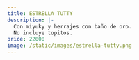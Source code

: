 ```yaml
---
title: ESTRELLA TUTTY
description: |-
  Con miyuky y herrajes con baño de oro.
  No incluye topitos. 
price: 22000
image: /static/images/estrella-tutty.png
---
```

